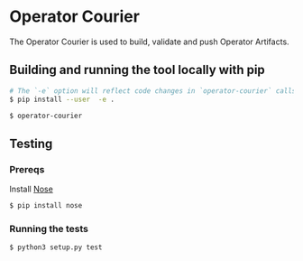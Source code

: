 # Operator Courier

The Operator Courier is used to build, validate and push Operator Artifacts.

## Building and running the tool locally with pip
```bash
# The `-e` option will reflect code changes in `operator-courier` calls without a rebuild
$ pip install --user  -e .

$ operator-courier
```

## Testing
### Prereqs
Install [Nose](https://nose.readthedocs.io/en/latest/)
```bash
$ pip install nose
```

### Running the tests
```bash 
$ python3 setup.py test
```
